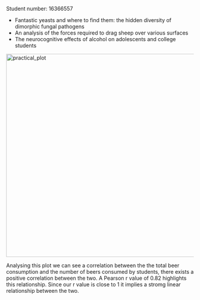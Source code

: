 Student number: 16366557 

  - Fantastic yeasts and where to find them: the hidden diversity of dimorphic fungal pathogens 
  - An analysis of the forces required to drag sheep over various surfaces 
  - The neurocognitive effects of alcohol on adolescents and college students

<img width="713" height="545" alt="practical_plot" src="https://github.com/user-attachments/assets/266ee0ec-e50c-46ed-bfb2-d1e2f0b2a423" />

Analysing this plot we can see a correlation between the the total beer consumption and the number of beers consumed by students, there exists a positive correlation between the two. A Pearson r value of $0.82$ highlights this relationship. Since our r value is close to 1 it implies a stromg linear relationship between the two. 
